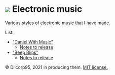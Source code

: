 # ![](https://win98icons.alexmeub.com/icons/png/loudspeaker_wave-0.png)&nbsp;Electronic music
Various styles of electronic music that I have made.

List:
* ["Daniel With Music"](https://github.com/Diicorp95/Diicorp95/raw/main/production/music/electronic/Daniel%20With%20Music.wav)
  * [Notes to release](https://github.com/Diicorp95/Diicorp95/blob/main/production/music/electronic/Daniel%20With%20Music.md)
* ["Beep Blips"](https://github.com/Diicorp95/Diicorp95/raw/main/production/music/electronic/Beep%20Blips.mp3)
  * [Notes to release](https://github.com/Diicorp95/Diicorp95/blob/main/production/music/electronic/Beep%20Blips.md)

:copyright: Diicorp95, 2021 in producing them. [MIT license.](https://diicorp95.mit-license.org)
